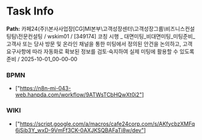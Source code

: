 # Task Info

**Path:** 카페24(주)\본사사업장\[CG]MI본부\고객성장센터\고객성장그룹\비즈니스컨설팅팀\전문컨설팅 / wskim01 / [349174] 코칭 시행 _ 대면미팅_비대면미팅_미팅준비_고객사 또는 당사 방문 및 온라인 채널을 통한 미팅에서 정의된 안건을 논의하고, 고객 요구사항에 따라 자동화로 확보된 정보를 검토·숙지하여 실제 미팅에 활용할 수 있도록 준비 / 2025-10-01_00-00-00

### BPMN
- ["https://n8n-mi-043-web.hanpda.com/workflow/9ATWsTCbHQwXt0i2"]

### WIKI
- ["https://script.google.com/a/macros/cafe24corp.com/s/AKfycbzXMFq6jSib3Y_wxD-9VmFf3CK-0AXJKSQBAFaTi8w/dev"]

